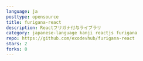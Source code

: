 ```yaml
---
language: ja
posttype: opensource
title: furigana-react
description: Reactフリガナ付与ライブラリ
category: japanese-language kanji reactjs furigana
repo: https://github.com/exodevhub/furigana-react
stars: 2
forks: 0
---
```

